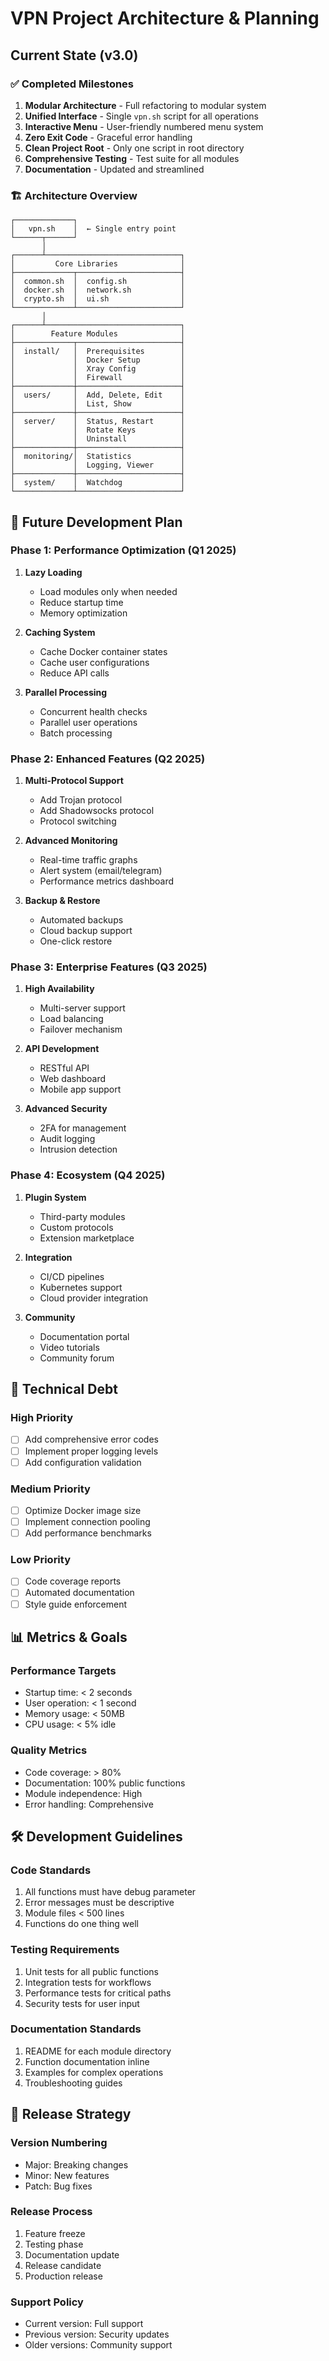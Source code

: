 # VPN Project Architecture & Planning

## Current State (v3.0)

### ✅ Completed Milestones

1. **Modular Architecture** - Full refactoring to modular system
2. **Unified Interface** - Single `vpn.sh` script for all operations
3. **Interactive Menu** - User-friendly numbered menu system
4. **Zero Exit Code** - Graceful error handling
5. **Clean Project Root** - Only one script in root directory
6. **Comprehensive Testing** - Test suite for all modules
7. **Documentation** - Updated and streamlined

### 🏗️ Architecture Overview

```
┌─────────────┐
│   vpn.sh    │  ← Single entry point
└──────┬──────┘
       │
┌──────┴──────────────────────────────┐
│         Core Libraries              │
├─────────────┬───────────────────────┤
│  common.sh  │  config.sh            │
│  docker.sh  │  network.sh           │
│  crypto.sh  │  ui.sh                │
└─────────────┴───────────────────────┘
       │
┌──────┴──────────────────────────────┐
│        Feature Modules              │
├─────────────┬───────────────────────┤
│  install/   │  Prerequisites        │
│             │  Docker Setup         │
│             │  Xray Config          │
│             │  Firewall             │
├─────────────┼───────────────────────┤
│  users/     │  Add, Delete, Edit    │
│             │  List, Show           │
├─────────────┼───────────────────────┤
│  server/    │  Status, Restart      │
│             │  Rotate Keys          │
│             │  Uninstall            │
├─────────────┼───────────────────────┤
│  monitoring/│  Statistics           │
│             │  Logging, Viewer      │
├─────────────┼───────────────────────┤
│  system/    │  Watchdog             │
└─────────────┴───────────────────────┘
```

## 🎯 Future Development Plan

### Phase 1: Performance Optimization (Q1 2025)

1. **Lazy Loading**
   - Load modules only when needed
   - Reduce startup time
   - Memory optimization

2. **Caching System**
   - Cache Docker container states
   - Cache user configurations
   - Reduce API calls

3. **Parallel Processing**
   - Concurrent health checks
   - Parallel user operations
   - Batch processing

### Phase 2: Enhanced Features (Q2 2025)

1. **Multi-Protocol Support**
   - Add Trojan protocol
   - Add Shadowsocks protocol
   - Protocol switching

2. **Advanced Monitoring**
   - Real-time traffic graphs
   - Alert system (email/telegram)
   - Performance metrics dashboard

3. **Backup & Restore**
   - Automated backups
   - Cloud backup support
   - One-click restore

### Phase 3: Enterprise Features (Q3 2025)

1. **High Availability**
   - Multi-server support
   - Load balancing
   - Failover mechanism

2. **API Development**
   - RESTful API
   - Web dashboard
   - Mobile app support

3. **Advanced Security**
   - 2FA for management
   - Audit logging
   - Intrusion detection

### Phase 4: Ecosystem (Q4 2025)

1. **Plugin System**
   - Third-party modules
   - Custom protocols
   - Extension marketplace

2. **Integration**
   - CI/CD pipelines
   - Kubernetes support
   - Cloud provider integration

3. **Community**
   - Documentation portal
   - Video tutorials
   - Community forum

## 🔧 Technical Debt

### High Priority
- [ ] Add comprehensive error codes
- [ ] Implement proper logging levels
- [ ] Add configuration validation

### Medium Priority
- [ ] Optimize Docker image size
- [ ] Implement connection pooling
- [ ] Add performance benchmarks

### Low Priority
- [ ] Code coverage reports
- [ ] Automated documentation
- [ ] Style guide enforcement

## 📊 Metrics & Goals

### Performance Targets
- Startup time: < 2 seconds
- User operation: < 1 second
- Memory usage: < 50MB
- CPU usage: < 5% idle

### Quality Metrics
- Code coverage: > 80%
- Documentation: 100% public functions
- Module independence: High
- Error handling: Comprehensive

## 🛠️ Development Guidelines

### Code Standards
1. All functions must have debug parameter
2. Error messages must be descriptive
3. Module files < 500 lines
4. Functions do one thing well

### Testing Requirements
1. Unit tests for all public functions
2. Integration tests for workflows
3. Performance tests for critical paths
4. Security tests for user input

### Documentation Standards
1. README for each module directory
2. Function documentation inline
3. Examples for complex operations
4. Troubleshooting guides

## 🚀 Release Strategy

### Version Numbering
- Major: Breaking changes
- Minor: New features
- Patch: Bug fixes

### Release Process
1. Feature freeze
2. Testing phase
3. Documentation update
4. Release candidate
5. Production release

### Support Policy
- Current version: Full support
- Previous version: Security updates
- Older versions: Community support